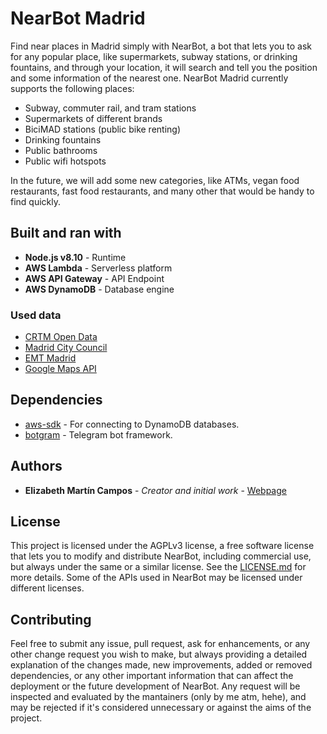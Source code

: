 # NearBot Madrid
Find near places in Madrid simply with NearBot, a bot that lets you to ask for any popular place, like supermarkets, subway stations, or drinking fountains, and through your location, it will search and tell you the position and some information of the nearest one. NearBot Madrid currently supports the following places:
* Subway, commuter rail, and tram stations
* Supermarkets of different brands
* BiciMAD stations (public bike renting)
* Drinking fountains
* Public bathrooms
* Public wifi hotspots

In the future, we will add some new categories, like ATMs, vegan food restaurants, fast food restaurants, and many other that would be handy to find quickly.

## Built and ran with
* __Node.js v8.10__ - Runtime
* __AWS Lambda__ - Serverless platform
* __AWS API Gateway__ - API Endpoint
* __AWS DynamoDB__ - Database engine

### Used data
* [CRTM Open Data](http://www.crtm.es/)
* [Madrid City Council](http://www.madrid.es)
* [EMT Madrid](http://www.emtmadrid.es/)
* [Google Maps API](https://cloud.google.com/maps-platform/)

## Dependencies
* [aws-sdk](https://www.npmjs.com/package/aws-sdk) - For connecting to DynamoDB databases.
* [botgram](https://www.npmjs.com/package/botgram) - Telegram bot framework.

## Authors
* __Elizabeth Martín Campos__ - _Creator and initial work_ - [Webpage](https://eli.zabeth.es/)

## License
This project is licensed under the AGPLv3 license, a free software license that lets you to modify and distribute NearBot, including commercial use, but always under the same or a similar license. See the [LICENSE.md](LICENSE.md) for more details. Some of the APIs used in NearBot may be licensed under different licenses.

## Contributing
Feel free to submit any issue, pull request, ask for enhancements, or any other change request you wish to make, but always providing a detailed explanation of the changes made, new improvements, added or removed dependencies, or any other important information that can affect the deployment or the future development of NearBot. Any request will be inspected and evaluated by the mantainers (only by me atm, hehe), and may be rejected if it's considered unnecessary or against the aims of the project.
